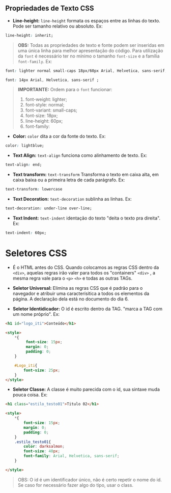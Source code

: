 ## Propriedades de Texto CSS
- **Line-height:** `line-height` formata os espaços entre as linhas do texto. Pode ser tamanho relativo ou absoluto. Ex:
```css
line-height: inherit;
```
> **OBS:** Todas as propriedades de texto e fonte podem ser inseridas em uma única linha para melhor apresentação do código. Para utilização da `font` é necessário ter no mínimo o tamanho `font-size` e a família `font-family`. Ex: 
```css
font: lighter normal small-caps 18px/60px Arial, Helvetica, sans-serif;

font: 14px Arial, Helvetica, sans-serif ;
```
> **IMPORTANTE:** Ordem para o `font` funcionar:
> 1. font-weight: lighter;
> 2. font-style: normal;
> 3. font-variant: small-caps;
> 4. font-size: 18px;
> 5. line-height: 60px;
> 6. font-family:

- **Color:**  `color` dita a cor da fonte do texto. Ex:
```css
color: lightblue;
```
- **Text Align:** `text-align` funciona como alinhamento de texto. Ex: 
```css
text-align: end;
```

- **Text transform:** `text-transform` Transforma o texto em caixa alta, em caixa baixa ou a primeira letra de cada parágrafo. Ex:
```css
text-transform: lowercase
```

- **Text Decoration:** `text-decoration` sublinha as linhas. Ex: 
```css
text-decoration: under-line over-line;
```

- **Text Indent:** `text-indent` identação do texto "deita o texto pra direita". Ex:
```css
text-indent: 60px;
```

# Seletores CSS
- É o HTML antes do CSS. Quando colocamos as regras CSS dentro da `<div>`, aquelas regras irão valer para todos os "containers" `<div>` , a mesma regra vale para o `<p>` `<h>` e todas as outras TAGs.

- **Seletor Universal:** Elimina as regras CSS que é padrão para o navegador e atribuir uma caracterísitica a todos os elementos da página. A declaração dela está no documento do dia 6.


- **Seletor Identidicador:** O id é escrito dentro da TAG. "marca a TAG com um nome próprio". Ex:
```html
<h1 id="logo_iti">Conteúdo</h1>
```
```html
<style>
    *{
         font-size: 15px;
         margin: 0;
         padding: 0;
    }

    #Logo_iti{
        font-size: 25px;
    }
</style>
```
- **Seletor Classe:** A classe é muito parecida com o id, sua sintaxe muda pouca coisa. Ex:
```html
<h1 class="estilo_testo01">Titulo 02</h1>
```
```html
<style>
    *{
        font-size: 15px;
        margin: 0;
        padding: 0;
    }
    .estilo_testo01{
        color: darksalmon;
        font-size: 40px;
        font-family: Arial, Helvetica, sans-serif;
    }

</style>
```

> OBS: O id é um identificador único, não é certo repetir o nome do id. Se caso for necessário fazer algo do tipo, usar o class.

